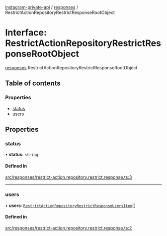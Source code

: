 [instagram-private-api](../../README.md) / [responses](../../modules/responses.md) / RestrictActionRepositoryRestrictResponseRootObject

# Interface: RestrictActionRepositoryRestrictResponseRootObject

[responses](../../modules/responses.md).RestrictActionRepositoryRestrictResponseRootObject

## Table of contents

### Properties

- [status](RestrictActionRepositoryRestrictResponseRootObject.md#status)
- [users](RestrictActionRepositoryRestrictResponseRootObject.md#users)

## Properties

### status

• **status**: `string`

#### Defined in

[src/responses/restrict-action.repository.restrict.response.ts:3](https://github.com/Nerixyz/instagram-private-api/blob/4971f34/src/responses/restrict-action.repository.restrict.response.ts#L3)

___

### users

• **users**: [`RestrictActionRepositoryRestrictResponseUsersItem`](RestrictActionRepositoryRestrictResponseUsersItem.md)[]

#### Defined in

[src/responses/restrict-action.repository.restrict.response.ts:2](https://github.com/Nerixyz/instagram-private-api/blob/4971f34/src/responses/restrict-action.repository.restrict.response.ts#L2)
